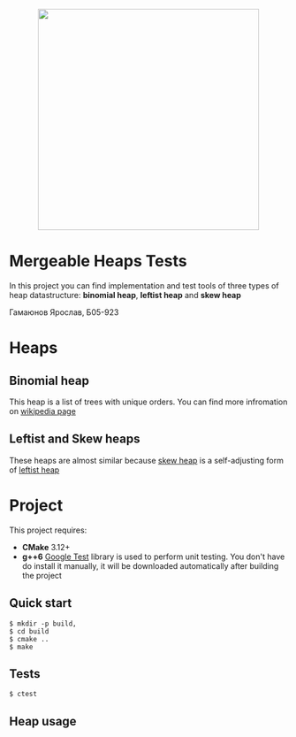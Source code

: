 <p align="center">
 <img src = "https://upload.wikimedia.org/wikipedia/commons/thumb/c/cf/Binomial_Trees.svg/1280px-Binomial_Trees.svg.png" height = 400>
</p>

# Mergeable Heaps Tests
In this project you can find implementation and test tools of three types of heap datastructure: **binomial heap**, **leftist heap** and **skew heap**

Гамаюнов Ярослав, Б05-923


# Heaps
## Binomial heap
This heap is a list of trees with unique orders. You can find more infromation on [wikipedia page](https://en.wikipedia.org/wiki/Binomial_heap "Binomial Heap")
## Leftist and Skew heaps
These heaps are almost similar because [skew heap](https://en.wikipedia.org/wiki/Skew_heap "Skew Heap") is a self-adjusting form of [leftist heap](https://en.wikipedia.org/wiki/Leftist_tree "Leftist Heap")


# Project
This project requires:
+ **CMake** 3.12+
+ **g++6**
[Google Test](https://github.com/google/googletest "Google Test") library is used to perform unit testing. You don't have do install it manually, it will be downloaded automatically after building the project
## Quick start
```
$ mkdir -p build,
$ cd build
$ cmake ..
$ make
```
## Tests
```
$ ctest
```
## Heap usage


